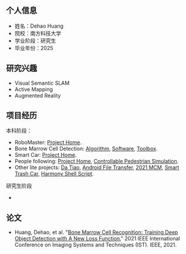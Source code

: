 ## 个人信息
- 姓名：Dehao Huang
- 院校：南方科技大学
- 学业阶段：研究生
- 毕业年份：2025

## 研究兴趣
- Visual Semantic SLAM
- Active Mapping
- Augmented Reality

## 项目经历
本科阶段：
- RoboMaster: [Project Home](https://github.com/red0orange/rm_ros).
- Bone Marrow Cell Detection: [Algorithm](https://github.com/red0orange/blood_detect), [Software](https://github.com/red0orange/blood_software), [Toolbox](https://github.com/red0orange/red0orange).
- Smart Car: [Project Home](https://github.com/red0orange/racecar).
- People following: [Project Home](https://github.com/red0orange/ros_project), [Controllable Pedestrian Simulation](https://github.com/red0orange/gazebo_custom_plugin).
- Other lite projects: [Da Tiao](https://github.com/red0orange/ros_ws), [Android File Transfer](https://github.com/red0orange/FileTransfer), [2021 MCM](https://github.com/red0orange/2020MCM), [Smart Trash Car](https://github.com/red0orange/smart_trash_can), [Harmony Shell Script](https://github.com/red0orange/HarmonyShellScript).

研究生阶段
- <nop>

## 论文
- Huang, Dehao, et al. "[Bone Marrow Cell Recognition: Training Deep Object Detection with A New Loss Function.](https://ieeexplore.ieee.org/abstract/document/9651340/)" 2021 IEEE International Conference on Imaging Systems and Techniques (IST). IEEE, 2021.

